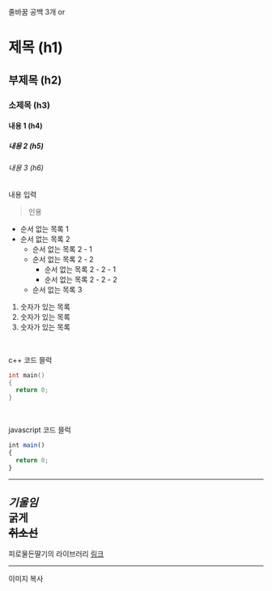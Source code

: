 줄바꿈 공백 3개 or </br>


# 제목 (h1)
## 부제목 (h2)
### 소제목 (h3)
#### 내용 1 (h4)
##### 내용 2 (h5)
###### 내용 3 (h6)

내용 입력    

> 인용

* 순서 없는 목록 1
* 순서 없는 목록 2
  + 순서 없는 목록 2 - 1
  + 순서 없는 목록 2 - 2
    - 순서 없는 목록 2 - 2 - 1
    * 순서 없는 목록 2 - 2 - 2
  - 순서 없는 목록 3

1. 숫자가 있는 목록
2. 숫자가 있는 목록
3. 숫자가 있는 목록

</br>
   
c++ 코드 믈럭
```c++
int main()
{
  return 0;
}
```

</br>

javascript 코드 믈럭
```javascript
int main()
{
  return 0;
}
```
---
*기울임*   
**굵게**   
~~취소선~~   
---

피로물든딸기의 라이브러리 [링크](https://bloodstrawberry.tistory.com/)

---




이미지 복사







